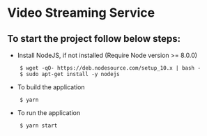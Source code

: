 # Video Streaming Service

## To start the project follow below steps:

- Install NodeJS, if not installed (Require Node version >= 8.0.0)

```
	$ wget -qO- https://deb.nodesource.com/setup_10.x | bash -
	$ sudo apt-get install -y nodejs
```

- To build the application

```
	$ yarn
```

- To run the application

```
	$ yarn start
```
